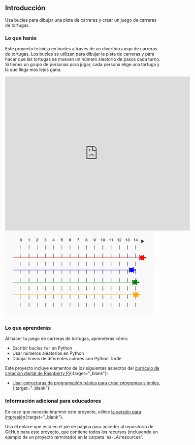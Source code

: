 ## Introducción

Usa bucles para dibujar una pista de carreras y crear un juego de carreras de tortugas.

### Lo que harás

Este proyecto te inicia en bucles a través de un divertido juego de carreras de tortugas. Los bucles se utilizan para dibujar la pista de carreras y para hacer que las tortugas se muevan un número aleatorio de pasos cada turno. Si tienes un grupo de personas para jugar, cada persona elige una tortuga y la que llega más lejos gana.

<div class="trinket">
  <iframe src="https://trinket.io/embed/python/9339862606?outputOnly=true&start=result" width="600" height="500" frameborder="0" marginwidth="0" marginheight="0" allowfullscreen>
  </iframe>
  <img src="images/race-finished.png">
</div>

### Lo que aprenderás

Al hacer tu juego de carreras de tortugas, aprenderás cómo:

+ Escribir bucles `for` en Python
+ Usar números aleatorios en Python
+ Dibujar líneas de diferentes colores con Python Turtle

Este proyecto incluye elementos de los siguientes aspectos del [currículo de creación digital de Raspberry Pi](https://rpf.io/curriculum){:target="_blank"}:

+ [Usar estructuras de programación básica para crear programas simples.](https://www.raspberrypi.org/curriculum/programming/creator/){:target="_blank"}

### Información adicional para educadores

En caso que necesite imprimir este proyecto, utilice [la versión para impresión](https://projects.raspberrypi.org/es-LA/projects/turtle-race/print){:target="_blank"}.

Usa el enlace que está en el pie de página para acceder al repositorio de GitHub para este proyecto, que contiene todos los recursos (incluyendo un ejemplo de un proyecto terminado) en la carpeta 'es-LA/resources'.